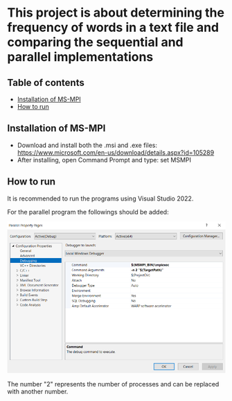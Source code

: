 # This project is about determining the frequency of words in a text file and comparing the sequential and parallel implementations

## Table of contents

- [Installation of MS-MPI](#installation-of-ms-mpi)
- [How to run](#how-to-run)

## Installation of MS-MPI

- Download and install both the .msi and .exe files: https://www.microsoft.com/en-us/download/details.aspx?id=105289
- After installing, open Command Prompt and type: set MSMPI

## How to run

It is recommended to run the programs using Visual Studio 2022.

For the parallel program the followings should be added:

![Screenshot](screenshots/Debug.png)

The number "2" represents the number of processes and can be replaced with another number.
